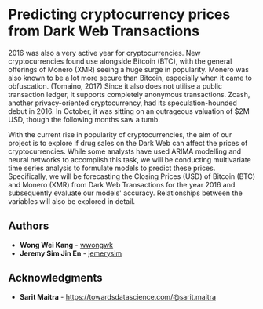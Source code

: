# Predicting cryptocurrency prices from Dark Web Transactions

2016 was also a very active year for cryptocurrencies. New cryptocurrencies found use alongside Bitcoin (BTC), with the general offerings of Monero (XMR) seeing a huge surge in popularity. Monero was also known to be a lot more secure than Bitcoin, especially when it came to obfuscation. (Tomaino, 2017) Since it also does not utilise a public transaction ledger, it supports completely anonymous transactions. Zcash, another privacy-oriented cryptocurrency, had its speculation-hounded debut in 2016. In October, it was sitting on an outrageous valuation of $2M USD, though the following months saw a tumb.

With the current rise in popularity of cryptocurrencies, the aim of our project is to explore if drug sales on the Dark Web can affect the prices of cryptocurrencies. While some analysts have used ARIMA modelling and neural networks to accomplish this task, we will be conducting multivariate time series analysis to formulate models to predict these prices. Specifically, we will be forecasting the Closing Prices (USD) of Bitcoin (BTC) and Monero (XMR) from Dark Web Transactions for the year 2016 and subsequently evaluate our models' accuracy. Relationships between the variables will also be explored in detail.

## Authors

* **Wong Wei Kang** - [wwongwk](https://github.com/wwongwk)
* **Jeremy Sim Jin En** - [jemerysim](https://github.com/jemerysim)

## Acknowledgments

* **Sarit Maitra** - https://towardsdatascience.com/@sarit.maitra
